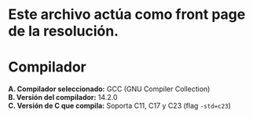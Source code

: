 # Este archivo actúa como front page de la resolución.
# Compilador
**A. Compilador seleccionado:** GCC (GNU Compiler Collection)  
**B. Versión del compilador:** 14.2.0  
**C. Versión de C que compila:** Soporta C11, C17 y C23 (flag `-std=c23`)

